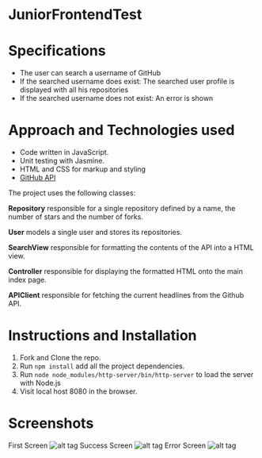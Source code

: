 # JuniorFrontendTest

Specifications
==============

* The user can search a username of GitHub
* If the searched username does exist: The searched user profile is displayed with all his repositories
* If the searched username does not exist: An error is shown

Approach and Technologies used
==============================

* Code written in JavaScript.
* Unit testing with Jasmine.
* HTML and CSS for markup and styling
* [GitHub API](https://developer.github.com/v3/)

The project uses the following classes:

**Repository** responsible for a single repository defined by a name, the number of stars and the number of forks.

**User** models a single user and stores its repositories.

**SearchView** responsible for formatting the contents of the API into a HTML view.

**Controller**  responsible for displaying the formatted HTML onto the main index page.

**APIClient** responsible for fetching the current headlines from the Github API.


Instructions and Installation
=============================

1. Fork and Clone the repo.
2. Run ```npm install``` add all the project dependencies.
3. Run ```node node_modules/http-server/bin/http-server``` to load the server with Node.js
4. Visit local host 8080 in the browser.

Screenshots
===========

First Screen
![alt tag](./)
Success Screen
![alt tag](./)
Error Screen
![alt tag](./)
